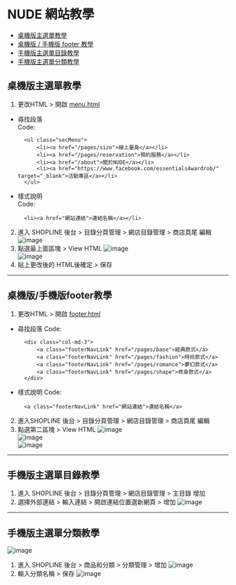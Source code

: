# NUDE 網站教學

* [桌機版主選單教學](#桌機版主選單教學)
* [桌機版 / 手機版 footer 教學](#桌機版/手機版footer教學)
* [手機版主選單目錄教學](#手機版主選單目錄教學)
* [手機版主選單分類教學](#手機版主選單分類教學)

## 桌機版主選單教學
1. 更改HTML > 開啟 [menu.html](/html/menu.html)

- 尋找段落<br />
Code:

		<ul class="secMenu">
			<li><a href="/pages/size">線上量身</a></li>
			<li><a href="/pages/reservation">預約服務</a></li>
			<li><a href="/about">關於NUDE</a></li>
			<li><a href="https://www.facebook.com/essentials4wardrob/" target="_blank">活動專區</a></li>
		</ul>

- 樣式說明<br />
Code:

		<li><a href="網站連結">連結名稱</a></li>



2. 進入 SHOPLINE 後台 > 目錄分頁管理 > 網店目錄管理 > 商店頁尾 編輯
![image](https://github.com/hsinhuachen/nude_shopline/blob/master/teach/01.png)<br />
3. 點選最上面區塊 > View HTML 
![image](https://github.com/hsinhuachen/nude_shopline/blob/master/teach/02.png)<br />
![image](https://github.com/hsinhuachen/nude_shopline/blob/master/teach/03.png)<br />
4. 貼上更改後的 HTML後確定 > 保存

***

## 桌機版/手機版footer教學
1. 更改HTML > 開啟 [footer.html](/html/footer.html)

- 尋找段落
Code:

		<div class="col-md-3">
	        <a class="footerNavLink" href="/pages/base">經典款式</a>
	        <a class="footerNavLink" href="/pages/fashion">時尚款式</a>
	        <a class="footerNavLink" href="/pages/romance">夢幻款式</a>
	        <a class="footerNavLink" href="/pages/shape">修身款式</a>
	    </div>

- 樣式說明
Code:

		<a class="footerNavLink" href="網站連結">連結名稱</a>

2. 進入SHOPLINE 後台 > 目錄分頁管理 > 網店目錄管理 > 商店頁尾 編輯
3. 點選第二區塊 > View HTML
![image](https://github.com/hsinhuachen/nude_shopline/blob/master/teach/footer01.png)<br />
![image](https://github.com/hsinhuachen/nude_shopline/blob/master/teach/footer02.png)<br />
![image](https://github.com/hsinhuachen/nude_shopline/blob/master/teach/footer03.png)

***

## 手機版主選單目錄教學
1. 進入 SHOPLINE 後台 > 目錄分頁管理 > 網店目錄管理 > 主目錄 增加	
2. 選擇外部連結 > 輸入連結 > 開啟連結位置選新網頁 > 增加
![image](https://github.com/hsinhuachen/nude_shopline/blob/master/teach/mobile_02.png)<br />

***

## 手機版主選單分類教學
![image](https://github.com/hsinhuachen/nude_shopline/blob/master/teach/mobile_03.jpg)<br />
1. 進入 SHOPLINE 後台 > 商品和分類 > 分類管理 > 增加
![image](https://github.com/hsinhuachen/nude_shopline/blob/master/teach/mobile_04.png)<br />
2. 輸入分類名稱 > 保存
![image](https://github.com/hsinhuachen/nude_shopline/blob/master/teach/mobile_05.png)<br />

